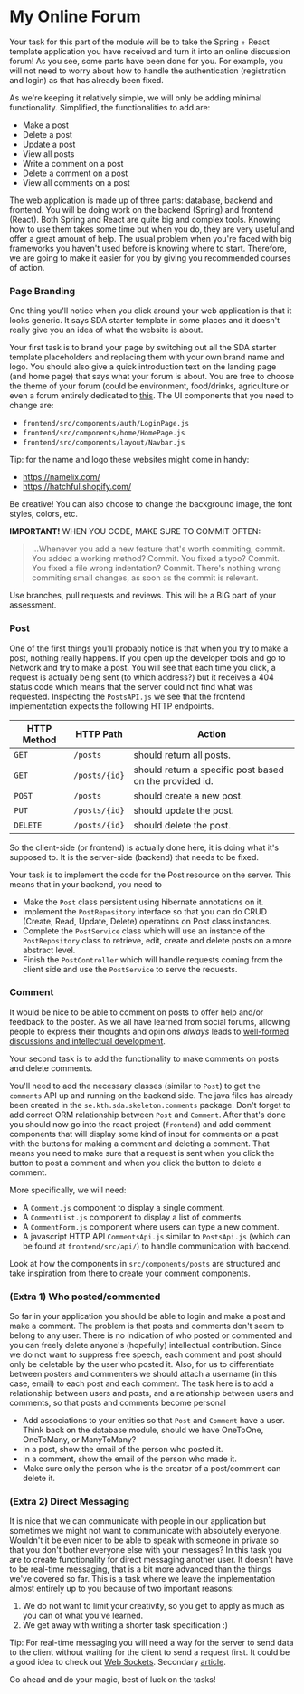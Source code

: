 # My Online Forum

Your task for this part of the module will be to take the Spring + React template
application you have received and turn it into an online discussion forum! As you
see, some parts have been done for you. For example, you will not need to worry about how
to handle the authentication (registration and login) as that has already been fixed.

As we're keeping it relatively simple, we will only be adding minimal functionality.
Simplified, the functionalities to add are:

- Make a post
- Delete a post
- Update a post
- View all posts
- Write a comment on a post
- Delete a comment on a post
- View all comments on a post

The web application is made up of three parts: database, backend and frontend. You will
be doing work on the backend (Spring) and frontend (React). Both Spring and React are
quite big and complex tools. Knowing how to use them takes some time but when you do,
they are very useful and offer a great amount of help. The usual problem when you're
faced with big frameworks you haven't used before is knowing where to start. Therefore,
we are going to make it easier for you by giving you recommended courses of action.

### Page Branding

One thing you'll notice when you click around your web application is that it looks generic. It says SDA starter
template in some places and it doesn't really give you an idea of what the website is about.

Your first task is
to brand your page by switching out all the SDA starter template placeholders and replacing them with your own
brand name and logo. You should also give a quick introduction text on the landing page (and home page) that says what your forum is about.
You are free to choose the theme of your forum (could be environment, food/drinks, agriculture or even a forum entirely dedicated
to [this](https://images-na.ssl-images-amazon.com/images/I/81JSMr%2BIR6L._AC_SL1500_.jpg).
The UI components that you need to change are:
​

- `frontend/src/components/auth/LoginPage.js`
- `frontend/src/components/home/HomePage.js`
- `frontend/src/components/layout/Navbar.js`

Tip: for the name and logo these websites might come in handy:

- <https://namelix.com/>
- <https://hatchful.shopify.com/>

Be creative! You can also choose to change the background image, the font styles, colors, etc.

**IMPORTANT!** WHEN YOU CODE, MAKE SURE TO COMMIT OFTEN:
>>>
> ...Whenever you add a new feature that's worth commiting, commit. You added a working method? Commit. You fixed a
>typo? Commit. You fixed a file wrong indentation? Commit. There's nothing wrong commiting small changes, as soon as
>the commit is relevant.

Use branches, pull requests and reviews. This will be a BIG part of your assessment.

### Post

One of the first things you'll probably notice is that when you try to make a post, nothing really happens. If you
open up the developer tools and go to Network and try to make a post. You will see that each time you click, a request
is actually being sent (to which address?) but it receives a 404 status code which means that the server could not
find what was requested. Inspecting the `PostsAPI.js` we see that the frontend implementation expects the following HTTP endpoints.

| HTTP Method | HTTP Path | Action |
| ------------|-----------|--------|
| `GET` |`/posts` | should return all posts. |
| `GET` | `/posts/{id}` |should return a specific post based on the provided id.|
| `POST`| `/posts` | should create a new post.|
| `PUT` | `/posts/{id}` | should update the post.|
| `DELETE` | `/posts/{id}` | should delete the post.|

So the client-side (or frontend) is actually done here, it is doing what it's supposed to.
It is the server-side (backend) that needs to be fixed.

Your task is to implement the code for the Post resource on the server. This means that in your backend, you need to

- Make the `Post` class persistent using hibernate annotations on it.
- Implement the `PostRepository` interface so that you can do CRUD (Create, Read, Update, Delete) operations on Post class instances.
- Complete the `PostService` class which will use an instance of the `PostRepository` class to retrieve, edit, create and
delete posts on a more abstract level.
- Finish the `PostController` which will handle requests coming from the client side and use the `PostService` to serve
the requests.

### Comment

It would be nice to be able to comment on posts to offer help and/or feedback to the poster. As we all have learned from social
forums, allowing people to express their thoughts and opinions _always_ leads to [well-formed discussions and intellectual
development](https://beckyyk.files.wordpress.com/2010/09/screen-shot-2010-09-28-at-7-13-39-am.png).

Your second task is to add the functionality to make comments on posts and delete comments.

You'll need to add the necessary classes (similar to `Post`) to get the `comments` API up and running on the backend side. The java files has already been created in the `se.kth.sda.skeleton.comments` package. Don't forget to add correct ORM relationship between `Post` and `Comment`. After that's done you should now go into the react project (`frontend`) and add
comment components that will display some kind of input for comments on a post with the buttons for
making a comment and deleting a comment. That means you need to make sure that a request is sent when you click
the button to post a comment and when you click the button to delete a comment.

More specifically, we will need:

- A `Comment.js` component to display a single comment.
- A `CommentList.js` component to display a list of comments.
- A `CommentForm.js` component where users can type a new comment.
- A javascript HTTP API `CommentsApi.js` similar to `PostsApi.js` (which can be found at `frontend/src/api/`) to handle
communication with backend.

Look at how the components in `src/components/posts` are structured and take inspiration from there to create your
comment components.

### (Extra 1) Who posted/commented

So far in your application you should be able to login and make a post and make a comment. The problem is that posts and
comments don't seem to belong to any user. There is no indication of who posted or commented and you can freely delete
anyone's (hopefully) intellectual contribution. Since we do not want to suppress free speech, each comment and post
should only be deletable by the user who posted it. Also, for us to differentiate between posters and commenters we
should attach a username (in this case, email) to each post and each comment. The task here is to add a relationship
between users and posts, and a relationship between users and comments, so that posts and comments become personal

- Add associations to your entities so that `Post` and `Comment` have a user.
Think back on the database module, should we have OneToOne, OneToMany, or ManyToMany?
- In a post, show the email of the person who posted it.
- In a comment, show the email of the person who made it.
- Make sure only the person who is the creator of a post/comment can delete it.

### (Extra 2) Direct Messaging

It is nice that we can communicate with people in our application but sometimes we might not want to communicate with
absolutely everyone. Wouldn't it be even nicer to be able to speak with someone in private so that you don't bother
everyone else with your messages? In this task you are to create functionality for direct messaging another user. It
doesn't have to be real-time messaging, that is a bit more advanced than the things we've covered so far. This
is a task where we leave the implementation almost entirely up to you because of two important reasons:

1. We do not want to limit your creativity, so you get to apply as much as you can of what you've learned.
2. We get away with writing a shorter task specification :)


Tip: For real-time messaging you will need a way for the server to send data to the client without waiting for the client to send a request first. It could be a good idea to check out [Web Sockets](https://spring.io/guides/gs/messaging-stomp-websocket/). Secondary [article](https://www.baeldung.com/websockets-spring).


Go ahead and do your magic, best of luck on the tasks!
